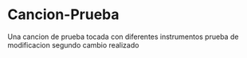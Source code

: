 # Cancion-Prueba
Una cancion de prueba tocada con diferentes instrumentos
prueba de modificacion 
segundo cambio realizado